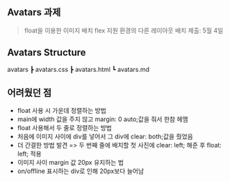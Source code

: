 ## Avatars 과제

> float을 이용한 이미지 배치
> flex 지원 환경의 다른 레이아웃 배치
> 제출: 5월 4일

## Avatars Structure

avatars
┣ avatars.css
┣ avatars.html
┗ avatars.md

## 어려웠던 점

- float 사용 시 가운데 정렬하는 방법
- main에 width 값을 주지 않고 margin: 0 auto;값을 줘서 한참 헤맴
- float 사용해서 두 줄로 정렬하는 방법
- 처음에 이미지 사이에 div를 넣어서 그 div에 clear: both;값을 줬었음
- 더 간결한 방법 발견 => 두 번째 줄에 배치할 첫 사진에 clear: left; 해준 후 float: left; 적용
- 이미지 사이 margin 값 20px 유지하는 법
- on/offline 표시하는 div로 인해 20px보다 늘어남
